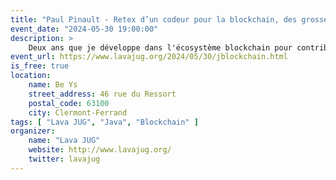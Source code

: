 ```yaml
---
title: "Paul Pinault - Retex d’un codeur pour la blockchain, des grosses données, du java parallèle moche, du bare-metal et de la securité"
event_date: "2024-05-30 19:00:00"
description: >
    Deux ans que je développe dans l'écosystème blockchain pour contribuer à la communauté Helium. Ces développements Java m'ont fait découvrir un contexte différent de celui de l'entreprise où la fluctuation des moyens pousse à des solutions imaginatives pour traiter de gros volumes de données dans un contexte où la sécurité est critique et où les enjeux financiers de chacun sont importants. Nous allons parler de traitement de données en parallèle, de base de données en dizaines de TB, de processing de dizaine de milliers d'objets connectés, de tentatives de vol de token numériques, le tout codé à l'arrache avec du Java qui fait parfois saigner les yeux, tournant sur du bare-metal à la papa, mais avec du docker compose parce que c'est le plus pratique pour faciliter le support et du monitoring pour déceler les bandits de grand chemin. 
event_url: https://www.lavajug.org/2024/05/30/jblockchain.html
is_free: true
location:
    name: Be Ys
    street_address: 46 rue du Ressort
    postal_code: 63100
    city: Clermont-Ferrand
tags: [ "Lava JUG", "Java", "Blockchain" ]
organizer:
    name: "Lava JUG"
    website: http://www.lavajug.org/
    twitter: lavajug
---
```

